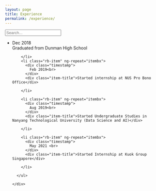 ```yaml
---
layout: page
title: Experience
permalink: /experience/
---
```

<head>
<link rel=“stylesheet” type=“text/css” href=“style.css” />
</head>
<div class="container">

  <div class="box">
    <div class="container-3">
      <span class="icon"><i class="fa fa-search"></i></span>
      <input type="search" id="search" placeholder="Search..." />
    </div>
  </div>


  <div class="rightbox">
    <div class="rb-container">
      <ul class="rb">
        <li class="rb-item" ng-repeat="itembx">
          <div class="timestamp">
            Dec 2018<br>
          </div>
          <div class="item-title">Graduated from Dunman High School</div>

        </li>
        <li class="rb-item" ng-repeat="itembx">
          <div class="timestamp">
            Feb 2019<br>
          </div>
          <div class="item-title">Started internship at NUS Pro Bono Office</div>

        </li>

        <li class="rb-item" ng-repeat="itembx">
          <div class="timestamp">
            Aug 2019<br>
          </div>
          <div class="item-title">Started Undergraduate Studies in Nanyang Technological University (Data Science and AI)</div>

        </li>

        <li class="rb-item" ng-repeat="itembx">
          <div class="timestamp">
            May 2021 <br>
          </div>
          <div class="item-title">Started Internship at Kuok Group Singapore</div>

        </li>

      </ul>

    </div>
  </div>
</div>